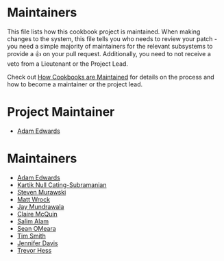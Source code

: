<!-- This is a generated file. Please do not edit directly -->

# Maintainers
This file lists how this cookbook project is maintained. When making changes to the system, this
file tells you who needs to review your patch - you need a simple majority of maintainers
for the relevant subsystems to provide a :+1: on your pull request. Additionally, you need
to not receive a veto from a Lieutenant or the Project Lead.

Check out [How Cookbooks are Maintained](https://github.com/chef-cookbooks/community_cookbook_documentation/blob/master/CONTRIBUTING.MD) 
for details on the process and how to become a maintainer or the project lead.

# Project Maintainer
* [Adam Edwards](https://github.com/adamedx)

# Maintainers
* [Adam Edwards](https://github.com/adamedx)
* [Kartik Null Cating-Subramanian](https://github.com/ksubrama)
* [Steven Murawski](https://github.com/smurawski)
* [Matt Wrock](https://github.com/mwrock)
* [Jay Mundrawala](https://github.com/jaym)
* [Claire McQuin](https://github.com/mcquin)
* [Salim Alam](https://github.com/chefsalim)
* [Sean OMeara](https://github.com/someara)
* [Tim Smith](https://github.com/tas50)
* [Jennifer Davis](https://github.com/sigje)
* [Trevor Hess](https://github.com/trevorghess)
